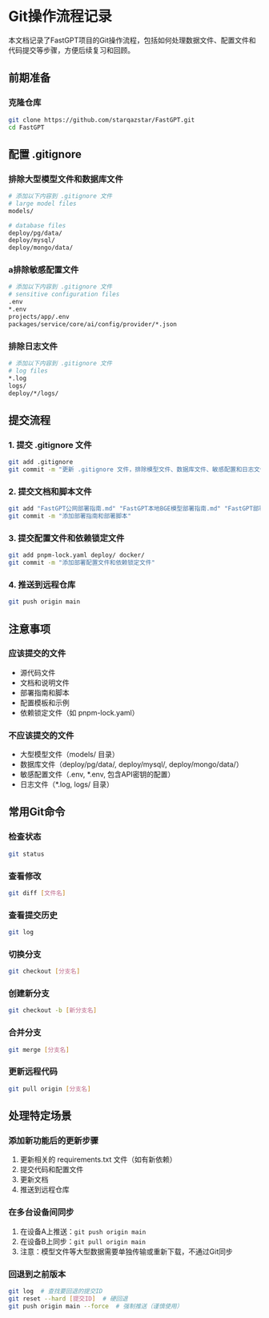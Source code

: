 # Git操作流程记录

本文档记录了FastGPT项目的Git操作流程，包括如何处理数据文件、配置文件和代码提交等步骤，方便后续复习和回顾。

## 前期准备

### 克隆仓库
```bash
git clone https://github.com/starqazstar/FastGPT.git
cd FastGPT
```

## 配置 .gitignore

### 排除大型模型文件和数据库文件
```bash
# 添加以下内容到 .gitignore 文件
# large model files
models/

# database files
deploy/pg/data/
deploy/mysql/
deploy/mongo/data/
```

### a排除敏感配置文件
```bash
# 添加以下内容到 .gitignore 文件
# sensitive configuration files
.env
*.env
projects/app/.env
packages/service/core/ai/config/provider/*.json
```

### 排除日志文件
```bash
# 添加以下内容到 .gitignore 文件
# log files
*.log
logs/
deploy/*/logs/
```

## 提交流程

### 1. 提交 .gitignore 文件
```bash
git add .gitignore
git commit -m "更新 .gitignore 文件，排除模型文件、数据库文件、敏感配置和日志文件"
```

### 2. 提交文档和脚本文件
```bash
git add "FastGPT公网部署指南.md" "FastGPT本地BGE模型部署指南.md" "FastGPT部署问题排查指南.md" "Docker Compose快速部署.md" "本地部署.md" deploy-mac.sh
git commit -m "添加部署指南和部署脚本"
```

### 3. 提交配置文件和依赖锁定文件
```bash
git add pnpm-lock.yaml deploy/ docker/
git commit -m "添加部署配置文件和依赖锁定文件"
```

### 4. 推送到远程仓库
```bash
git push origin main
```

## 注意事项

### 应该提交的文件
- 源代码文件
- 文档和说明文件
- 部署指南和脚本
- 配置模板和示例
- 依赖锁定文件（如 pnpm-lock.yaml）

### 不应该提交的文件
- 大型模型文件（models/ 目录）
- 数据库文件（deploy/pg/data/, deploy/mysql/, deploy/mongo/data/）
- 敏感配置文件（.env, *.env, 包含API密钥的配置）
- 日志文件（*.log, logs/ 目录）

## 常用Git命令

### 检查状态
```bash
git status
```

### 查看修改
```bash
git diff [文件名]
```

### 查看提交历史
```bash
git log
```

### 切换分支
```bash
git checkout [分支名]
```

### 创建新分支
```bash
git checkout -b [新分支名]
```

### 合并分支
```bash
git merge [分支名]
```

### 更新远程代码
```bash
git pull origin [分支名]
```

## 处理特定场景

### 添加新功能后的更新步骤
1. 更新相关的 requirements.txt 文件（如有新依赖）
2. 提交代码和配置文件
3. 更新文档
4. 推送到远程仓库

### 在多台设备间同步
1. 在设备A上推送：`git push origin main`
2. 在设备B上同步：`git pull origin main`
3. 注意：模型文件等大型数据需要单独传输或重新下载，不通过Git同步

### 回退到之前版本
```bash
git log  # 查找要回退的提交ID
git reset --hard [提交ID]  # 硬回退
git push origin main --force  # 强制推送（谨慎使用）
```
